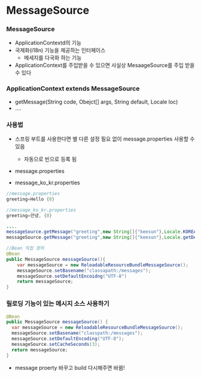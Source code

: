# MessageSource

### MessageSource

- ApplicationContextd의 기능
- 국제화(i18n) 기능을 제공하는 인터페이스
  - 메세지를 다국화 하는 기능
- ApplicationContext를 주입받을 수 있으면 사실상 MesaageSource를 주입 받을 수 있다



### ApplicationContext extends MessageSource

- getMessage(String code, Obejct[] args, String default, Locale loc)
- ....



### 사용법

- 스프링 부트를 사용한다면 별 다른 설정 필요 없이 message.properties 사용할 수 있음
  - 자동으로 빈으로 등록 됨
- message.properties

- message_ko_kr.properties

```java
//message.properties
greeting=Hello {0}

//message_ko_kr.properties
greeting=안녕, {0}

....
messageSource.getMessage("greeting",new String[]{"keesun"},Locale.KOREA); //안녕
messageSource.getMessage("greeting",new String[]{"keesun"},Locale.getDefault()); //Hello
```

```java
//Bean 직접 정의 
@Bean
public MessageSource messageSource(){
	var messageSource = new ReloadableResourceBundleMessageSource();
	messageSource.setBasename("classapath:/messages");
	messageSource.setDefaultEncoidng("UTF-8")
	return messageSource;
}
```





### 릴로딩 기능이 있는 메시지 소스 사용하기

```java
@Bean
public MessageSource messageSource() {
  var messageSource = new ReloadableResourceBundleMessageSource();
  messageSource.setBasename("classpath:/messages");
  messageSource.setDefaultEncoding("UTF-8");
  messageSource.setCacheSeconds(3);
  return messageSource;
}
```

- message proerty 바꾸고 build 다시해주면 바뀜!